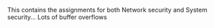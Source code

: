 This contains the assignments for both Network security and System security... Lots of buffer overflows
